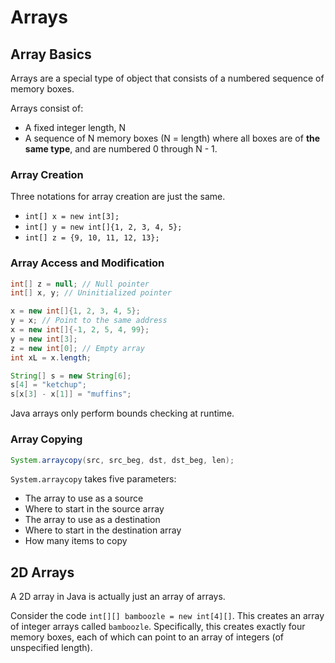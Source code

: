 Arrays
===
## Array Basics
Arrays are a special type of object that consists of a numbered sequence of memory boxes.

Arrays consist of:
- A fixed integer length, N
- A sequence of N memory boxes (N = length) where all boxes are of **the same type**, and are numbered 0 through N - 1.

### Array Creation
Three notations for array creation are just the same.
- `int[] x = new int[3];`
- `int[] y = new int[]{1, 2, 3, 4, 5};`
- `int[] z = {9, 10, 11, 12, 13};`

### Array Access and Modification
```java
int[] z = null; // Null pointer
int[] x, y; // Uninitialized pointer

x = new int[]{1, 2, 3, 4, 5};
y = x; // Point to the same address
x = new int[]{-1, 2, 5, 4, 99};
y = new int[3];
z = new int[0]; // Empty array
int xL = x.length;

String[] s = new String[6];
s[4] = "ketchup";
s[x[3] - x[1]] = "muffins";
```
Java arrays only perform bounds checking at runtime.
### Array Copying
```java
System.arraycopy(src, src_beg, dst, dst_beg, len);
```
`System.arraycopy` takes five parameters:
- The array to use as a source
- Where to start in the source array 
- The array to use as a destination
- Where to start in the destination array
- How many items to copy

## 2D Arrays
A 2D array in Java is actually just an array of arrays.

Consider the code `int[][] bamboozle = new int[4][]`. This creates an array of integer arrays called `bamboozle`. Specifically, this creates exactly four memory boxes, each of which can point to an array of integers (of unspecified length).

